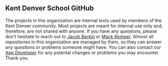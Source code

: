 ## Kent Denver School GitHub

The projects in this organization are internal tools used by members of the Kent Denver community. Most projects are meant for internal use only and, therefore, are not shared with anyone. If you have any questions, please don't hesitate to reach out to [Jacob Barkin](jbarkin28@kentdenver.org) or [Mack Kemper](mkemper@kentdenver.org). Almost all repositories in this organization are managed by them, so they can answer any questions or problems someone might have. You can also contact our [App Developer](appdev@kentdenver.org) for any potental changes or problems you may encounter. Thank you.

